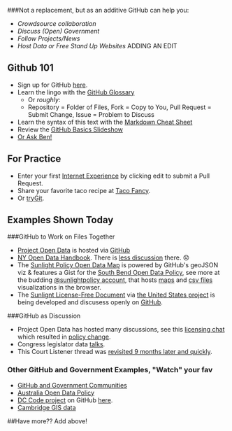 ###Not a replacement, but as an additive GitHub can help you:
* _Crowdsource collaboration_
* _Discuss (Open) Government_
* _Follow Projects/News_
* _Host Data or Free Stand Up Websites_
ADDING AN EDIT
## Github 101
* Sign up for GitHub [here](http://github.com).
* Learn the lingo with the [GitHub Glossary](https://help.github.com/articles/github-glossary)
  * Or _roughly_: 
  * Repository = Folder of Files, Fork = Copy to You, Pull Request = Submit Change, Issue = Problem to Discuss
* Learn the syntax of this text with the [Markdown Cheat Sheet](http://codeglot.com/images/githubMarkdown.png)
* Review the [GitHub Basics Slideshow](http://ben.balter.com/open-sourcing-government/#/git)
* [Or Ask Ben!](https://github.com/benbalter/feedback)

## For Practice 
* Enter your first [Internet Experience](https://github.com/rebeccawilliams/internet/blob/master/experiences.md) by clicking edit to submit a Pull Request.
* Share your favorite taco recipe at [Taco Fancy](https://github.com/sinker/tacofancy).
* Or [tryGit](http://try.github.io/levels/1/challenges/1).

## Examples Shown Today 

###GitHub to Work on Files Together

* [Project Open Data](http://project-open-data.github.io/) is hosted via [GitHub](https://github.com/project-open-data/project-open-data.github.io)  
* [NY Open Data Handbook](http://nys-its.github.io/open-data-handbook/). There is [less discussion](https://github.com/nys-its/open-data-handbook/commits/gh-pages) there. :disappointed:
* The [Sunlight Policy Open Data Map](http://sunlightfoundation.com/policy/opendatamap/) is powered by GitHub's geoJSON viz & features a Gist for the [South Bend Open Data Policy](https://gist.github.com/rebeccawilliams/6311204), see more at the budding [@sunlightpolicy account](https://github.com/sunlightpolicy), that hosts [maps](https://github.com/sunlightpolicy/opendata/blob/master/USlocalpolicylocations.geoJSON) and [csv files](https://github.com/sunlightpolicy/opendata/blob/master/USlocalopendataportals.csv) visualizations in the browser.
* The [Sunlignt License-Free Document](http://theunitedstates.io/licensing/) via [the United States project](http://theunitedstates.io/) is being developed and discusess openly on [GitHub](https://github.com/unitedstates/licensing/pull/1).

###GitHub as Discussion
* Project Open Data has hosted many discussions, see this [licensing chat](https://github.com/project-open-data/project-open-data.github.io/pull/64) which resulted in [policy change](https://github.com/project-open-data/project-open-data.github.io/pull/135). 
* Congress legislator data [talks](https://github.com/unitedstates/congress-legislators/issues?state=open).
* This Court Listener thread was [revisited 9 months later and quickly](https://github.com/statedecoded/statedecoded/issues/245).

### Other GitHub and Government Examples, "Watch" your fav
* [GitHub and Government Communities](http://government.github.com/community/)
* [Australia Open Data Policy](http://actgov.github.io/opendatapolicy/)
* [DC Code project](http://dccode.org/) on GitHub [here](https://github.com/openlawdc).
* [Cambridge GIS data](https://github.com/cambridgegis/cambridgegis_data)



##Have more?? Add above! 
